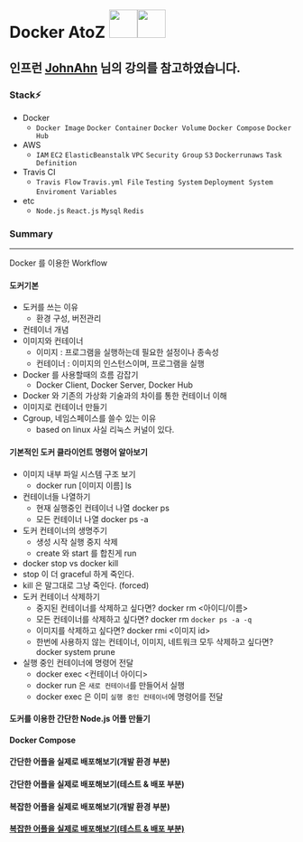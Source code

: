 # Docker AtoZ <code><img width="50" height="50" src="https://www.vectorlogo.zone/logos/docker/docker-icon.svg"></code><code><img width="50" height="50" src="https://user-images.githubusercontent.com/69495129/154376975-37aa19cc-cbe0-439c-ab4f-effa57ba3cab.png"></code>
인프런 [JohnAhn](https://www.inflearn.com/course/%EB%94%B0%EB%9D%BC%ED%95%98%EB%A9%B0-%EB%B0%B0%EC%9A%B0%EB%8A%94-%EB%8F%84%EC%BB%A4-ci) 님의 강의를 참고하였습니다.
---
### Stack⚡

- Docker
  - `Docker Image` `Docker Container` `Docker Volume` `Docker Compose` `Docker Hub`
- AWS
  -  `IAM` `EC2` `ElasticBeanstalk` `VPC` `Security Group` `S3` `Dockerrunaws` `Task Definition`
- Travis CI
  -  `Travis Flow` `Travis.yml File` `Testing System` `Deployment System` `Enviroment Variables`
- etc
  -  `Node.js` `React.js` `Mysql` `Redis`



### Summary

---

Docker 를 이용한 Workflow

#### 도커기본

- 도커를 쓰는 이유 
  - 환경 구성, 버전관리
- 컨테이너 개념
- 이미지와 컨테이너 
  - 이미지 : 프로그램을 실행하는데 필요한 설정이나 종속성
  - 컨테이너 : 이미지의 인스턴스이며, 프로그램을 실행
- Docker 를 사용할때의 흐름 감잡기
  - Docker Client, Docker Server, Docker Hub
- Docker 와 기존의 가상화 기술과의 차이를 통한 컨테이너 이해
- 이미지로 컨테이너 만들기
- Cgroup, 네임스페이스를 쓸수 있는 이유 
  - based on linux 사실 리눅스 커널이 있다.

#### 기본적인 도커 클라이언트 명령어 알아보기

- 이미지 내부 파일 시스템 구조 보기
  -  docker run [이미지 이름] ls
- 컨테이너들 나열하기
  - 현재 실행중인 컨테이너 나열 docker ps
  - 모든 컨테이너 나열  docker ps -a
- 도커 컨테이너의 생명주기
  -  생성 시작 실행 중지 삭제 
  -  create 와 start 를 합친게 run 
-  docker stop vs docker kill
  -  stop 이 더 graceful 하게 죽인다.
  -  kill 은 말그대로 그냥 죽인다. (forced)
- 도커 컨테이너 삭제하기
  - 중지된 컨테이너를 삭제하고 싶다면? docker rm <아이디/이름>
  - 모든 컨테이너를 삭제하고 싶다면? docker rm `docker ps -a -q`
  - 이미지를 삭제하고 싶다면? docker rmi <이미지 id>
  - 한번에 사용하지 않는 컨테이너, 이미지, 네트워크 모두 삭제하고 싶다면? docker system prune
- 실행 중인 컨테이너에 명령어 전달
  - docker exec <컨테이너 아이디>
  - docker run 은 `새로 컨테이너`를 만들어서 실행
  - docker exec 은 이미 `실행 중인 컨테이너`에 명령어를 전달


#### 도커를 이용한 간단한 Node.js 어플 만들기

#### Docker Compose

#### 간단한 어플을 실제로 배포해보기(개발 환경 부분)

#### 간단한 어플을 실제로 배포해보기(테스트 & 배포 부분)

#### 복잡한 어플을 실제로 배포해보기(개발 환경 부분)

#### [복잡한 어플을 실제로 배포해보기(테스트 & 배포 부분)](https://github.com/ChanhyukPark-Tech/WebProgramming/tree/main/docker-atoz/docker-full-stack-app-master)
